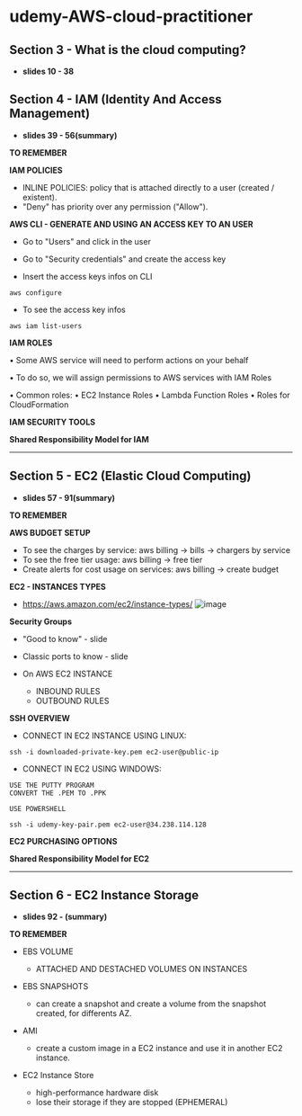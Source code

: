 # udemy-AWS-cloud-practitioner

## Section 3 - What is the cloud computing?

- **slides 10 - 38**

## Section 4 - IAM (Identity And Access Management)

- **slides 39 - 56(summary)**

**TO REMEMBER**

**IAM POLICIES**
  - INLINE POLICIES: policy that is attached directly to a user (created / existent).
  - "Deny" has priority over any permission ("Allow").

**AWS CLI - GENERATE AND USING AN ACCESS KEY TO AN USER**

- Go to "Users" and click in the user

- Go to "Security credentials" and create the access key

- Insert the access keys infos on CLI

```aws configure```

- To see the access key infos

```aws iam list-users```

**IAM ROLES**

• Some AWS service will need to perform actions on your behalf

• To do so, we will assign permissions to AWS services with IAM Roles

• Common roles: • EC2 Instance Roles • Lambda Function Roles • Roles for CloudFormation

**IAM SECURITY TOOLS**

**Shared Responsibility Model for IAM**

---

## Section 5 - EC2 (Elastic Cloud Computing)

- **slides 57 - 91(summary)**

**TO REMEMBER**

**AWS BUDGET SETUP**

- To see the charges by service: aws billing -> bills -> chargers by service
- To see the free tier usage: aws billing -> free tier
- Create alerts for cost usage on services: aws billing -> create budget

**EC2 - INSTANCES TYPES**

- https://aws.amazon.com/ec2/instance-types/
![image](https://github.com/brunadelmourosilva/udemy-AWS-cloud-practitioner/assets/61791877/a5647ed3-54f2-42fd-b34e-afae960cdbe7)

**Security Groups**

- "Good to know" - slide
- Classic ports to know - slide

- On AWS EC2 INSTANCE
  - INBOUND RULES
  - OUTBOUND RULES

**SSH OVERVIEW**

- CONNECT IN EC2 INSTANCE USING LINUX: 

```
ssh -i downloaded-private-key.pem ec2-user@public-ip
```

- CONNECT IN EC2 USING WINDOWS:

```
USE THE PUTTY PROGRAM
CONVERT THE .PEM TO .PPK
```

```
USE POWERSHELL

ssh -i udemy-key-pair.pem ec2-user@34.238.114.128

```

**EC2 PURCHASING OPTIONS**

**Shared Responsibility Model for EC2**

---

## Section 6 - EC2 Instance Storage

- **slides 92 - (summary)**

**TO REMEMBER**

- EBS VOLUME
  - ATTACHED AND DESTACHED VOLUMES ON INSTANCES 

- EBS SNAPSHOTS
  - can create a snapshot and create a volume from the snapshot created, for differents AZ. 

- AMI
  - create a custom image in a EC2 instance and use it in another EC2 instance.

- EC2 Instance Store
  - high-performance hardware disk
  - lose their storage if they are stopped (EPHEMERAL) 

